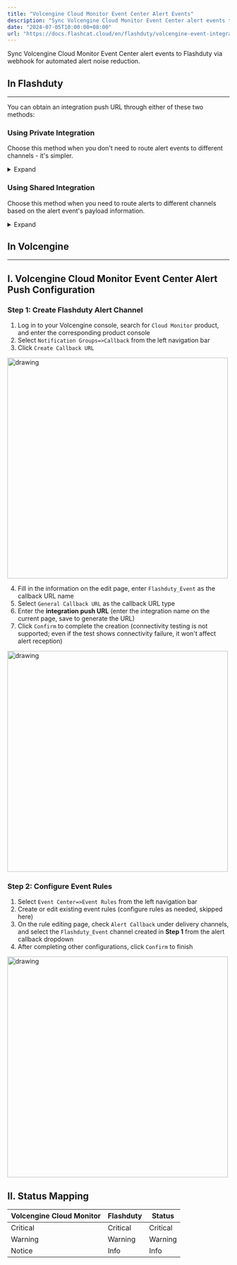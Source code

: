 ```yaml
---
title: "Volcengine Cloud Monitor Event Center Alert Events"
description: "Sync Volcengine Cloud Monitor Event Center alert events to Flashduty via webhook for automated alert noise reduction"
date: "2024-07-05T10:00:00+08:00"
url: "https://docs.flashcat.cloud/en/flashduty/volcengine-event-integration-guide"
---
```


Sync Volcengine Cloud Monitor Event Center alert events to Flashduty via webhook for automated alert noise reduction.

<div class="hide">

## In Flashduty
---
You can obtain an integration push URL through either of these two methods:

### Using Private Integration

Choose this method when you don't need to route alert events to different channels - it's simpler.

<details>
  <summary>Expand</summary>
  
  1. Go to the Flashduty console, select **Channel**, and enter a channel's details page
  2. Select the **Integration** tab, click **Add Integration** to enter the integration page
  3. Choose **Volcengine CM Event** integration and click **Save** to generate a card
  4. Click the generated card to view the **push URL**, copy it for later use, and you're done
  
</details>

### Using Shared Integration

Choose this method when you need to route alerts to different channels based on the alert event's payload information.

<details>
  <summary>Expand</summary>
  
  1. Go to the Flashduty console, select **Integration Center=>Alert Events** to enter the integration selection page
  2. Select **Volcengine CM Metrics** integration:
        - **Integration Name**: Define a name for this integration
  3. Configure the default route and select the corresponding channel (after the integration is created, you can go to `Route` to configure more routing rules)
  4. Click **Save** and copy the newly generated **push URL** for later use
  5. Done
    
</details>
</div>

## In Volcengine
---

<div class="md-block">

## I. Volcengine Cloud Monitor Event Center Alert Push Configuration

### Step 1: Create Flashduty Alert Channel
1. Log in to your Volcengine console, search for `Cloud Monitor` product, and enter the corresponding product console
2. Select `Notification Groups=>Callback` from the left navigation bar
3. Click `Create Callback URL`

<img src="https://download.flashcat.cloud/flashduty/doc/en/volcengine/event-1.png" alt="drawing" width="500"/>

4. Fill in the information on the edit page, enter `Flashduty_Event` as the callback URL name
5. Select `General Callback URL` as the callback URL type
6. Enter the **integration push URL** (enter the integration name on the current page, save to generate the URL)
7. Click `Confirm` to complete the creation (connectivity testing is not supported; even if the test shows connectivity failure, it won't affect alert reception)

<img src="https://download.flashcat.cloud/flashduty/doc/en/volcengine/event-2.png" alt="drawing" width="500"/>

### Step 2: Configure Event Rules

1. Select `Event Center=>Event Rules` from the left navigation bar
2. Create or edit existing event rules (configure rules as needed, skipped here)
3. On the rule editing page, check `Alert Callback` under delivery channels, and select the `Flashduty_Event` channel created in **Step 1** from the alert callback dropdown
4. After completing other configurations, click `Confirm` to finish

<img src="https://download.flashcat.cloud/flashduty/doc/en/volcengine/metric-3.png" alt="drawing" width="500"/>

## II. Status Mapping

<div class="md-block">
  
|Volcengine Cloud Monitor|Flashduty|Status|
|---|---|---|
|Critical|Critical|Critical|
|Warning|Warning|Warning|
|Notice|Info|Info|

</div>
